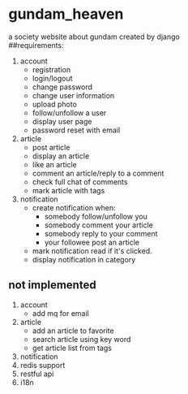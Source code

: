 # gundam_heaven
a society website about gundam created by django    
##requirements:
1. account
	- registration
	- login/logout
	- change password
	- change user information
	- upload photo
	- follow/unfollow a user
	- display user page
	- password reset with email
2. article
	- post article
	- display an article
	- like an article
	- comment an article/reply to a comment
	- check full chat of comments
	- mark article with tags
3. notification
	- create notification when:
		- somebody follow/unfollow you
		- somebody comment your article
		- somebody reply to your comment
		- your followee post an article
	- mark notification read if it's clicked.
	- display notification in category

## not implemented
1. account
	- add mq for email
2. article
	- add an article to favorite
	- search article using key word
	- get article list from tags
3. notification
4. redis support
5. restful api
6. i18n

